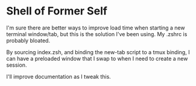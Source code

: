 # Shell of Former Self

I'm sure there are better ways to improve load time when starting a new terminal window/tab, but this is the solution I've been using. My .zshrc is probably bloated.

By sourcing index.zsh, and binding the new-tab script to a tmux binding, I can have a preloaded window that I swap to when I need to create a new session.

I'll improve documentation as I tweak this.
